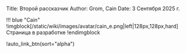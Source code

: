 Title: Второй рассказчик
Author: Grom, Cain
Date: 3 Сентября 2025 г.

!!! blue "Cain"
    !imgblock[/static/wiki/images/avatar/cain_e.png|left|128px,128px,hard]
    Страница в разработке
    !endimgblock

!auto_link_btn(sort="alpha")
